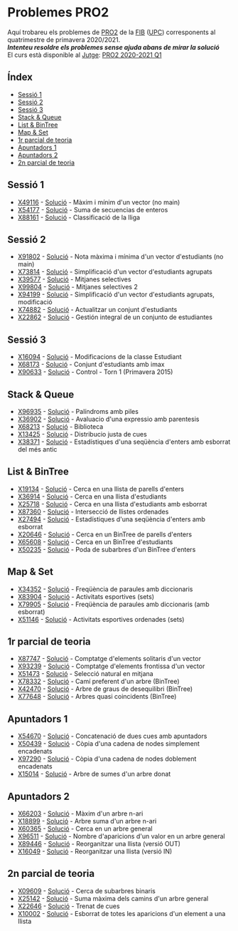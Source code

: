 # Problemes PRO2

Aquí trobareu els problemes de [PRO2](https://www.cs.upc.edu/pro2/) de la [FIB](https://www.fib.upc.edu/) ([UPC](https://www.upc.edu/)) corresponents al quatrimestre de primavera 2020/2021.                            
***Intenteu resoldre els problemes sense ajuda abans de mirar la solució***                      
El curs està disponible al [Jutge](https://jutge.org/): [PRO2 2020-2021 Q1](https://jutge.org/courses/Pro2:PRO2QP2021)

## Índex
- [Sessió 1](https://github.com/miquelt9)
- [Sessió 2](https://github.com/miquelt9)
- [Sessió 3](https://github.com/miquelt9)
- [Stack & Queue](https://github.com/miquelt9)
- [List & BinTree](https://github.com/miquelt9)
- [Map & Set](https://github.com/miquelt9)
- [1r parcial de teoria](https://github.com/miquelt9)
- [Apuntadors 1](https://github.com/miquelt9)
- [Apuntadors 2](https://github.com/miquelt9)
- [2n parcial de teoria](https://github.com/miquelt9)

## Sessió 1
- [X49116](https://jutge.org/X49116) - [Solució](Sessio%201/X49116.cc) - Màxim i mínim d'un vector (no main)
- [X54177](https://jutge.org/X54177) - [Solució](Sessio%201/X54177.cc) - Suma de secuencias de enteros
- [X88161](https://jutge.org/X88161) - [Solució](Sessio%201/X88161.cc) - Classificació de la lliga
## Sessió 2
- [X91802](https://jutge.org/X91802) - [Solució](Sessio%202/X91802.cc) - Nota màxima i mínima d'un vector d'estudiants (no main)
- [X73814](https://jutge.org/X73814) - [Solució](Sessio%202/X73814.cc) - Simplificació d'un vector d'estudiants agrupats
- [X39577](https://jutge.org/X39577) - [Solució](Sessio%202/X39577.cc) - Mitjanes selectives
- [X99804](https://jutge.org/X99804) - [Solució](Sessio%202/X99804.cc) - Mitjanes selectives 2
- [X94199](https://jutge.org/X94199) - [Solució](Sessio%202/X94199.cc) - Simplificació d'un vector d'estudiants agrupats, modificació
- [X74882](https://jutge.org/X74882) - [Solució](Sessio%202/X74882.cc) - Actualitzar un conjunt d'estudiants
- [X22862](https://jutge.org/X22862) - [Solució](Sessio%202/X22862.cc) - Gestión integral de un conjunto de estudiantes
## Sessió 3
- [X16094](https://jutge.org/X16094) - [Solució](Sessio%203/X16094) - Modificacions de la classe Estudiant
- [X68173](https://jutge.org/X68173) - [Solució](Sessio%203/X68173) - Conjunt d'estudiants amb imax
- [X90633](https://jutge.org/X90633) - [Solució](Sessio%203/X90633) - Control - Torn 1 (Primavera 2015)
## Stack & Queue
- [X96935](https://jutge.org/X96935) - [Solució](Stack%20%26%20Queue/X96935.cc) - Palíndroms amb piles
- [X36902](https://jutge.org/X36902) - [Solució](Stack%20%26%20Queue/X36902.cc) - Avaluacio d'una expressio amb parentesis
- [X68213](https://jutge.org/X68213) - [Solució](Stack%20%26%20Queue/X68213.cc) - Biblioteca
- [X13425](https://jutge.org/X13425) - [Solució](Stack%20%26%20Queue/X13425) - Distribucio justa de cues
- [X38371](https://jutge.org/X38371) - [Solució](Stack%20%26%20Queue/X38371.cc) - Estadístiques d'una seqüència d'enters amb esborrat del més antic
## List & BinTree
- [X19134](https://jutge.org/X19134) - [Solució](List%20%26%20BinTree/X19134) - Cerca en una llista de parells d'enters
- [X36914](https://jutge.org/X36914) - [Solució](List%20%26%20BinTree/X36914) - Cerca en una llista d'estudiants
- [X25718](https://jutge.org/X25718) - [Solució](List%20%26%20BinTree/X25718) - Cerca en una llista d'estudiants amb esborrat
- [X87360](https://jutge.org/X87360) - [Solució](List%20%26%20BinTree/X87360) - Intersecció de llistes ordenades
- [X27494](https://jutge.org/X27494) - [Solució](List%20%26%20BinTree/X27494) - Estadístiques d'una seqüència d'enters amb esborrat
- [X20646](https://jutge.org/X20646) - [Solució](List%20%26%20BinTree/X20646) - Cerca en un BinTree de parells d'enters
- [X65608](https://jutge.org/X65608) - [Solució](List%20%26%20BinTree/X65608) - Cerca en un BinTree d'estudiants
- [X50235](https://jutge.org/X50235) - [Solució](List%20%26%20BinTree/X50235) - Poda de subarbres d'un BinTree d'enters
## Map & Set
- [X34352](https://jutge.org/X34352) - [Solució](Map%20%26%20Set/X34352) - Freqüència de paraules amb diccionaris
- [X83904](https://jutge.org/X83904) - [Solució](Map%20%26%20Set/X83904) - Activitats esportives (sets)
- [X79905](https://jutge.org/X79905) - [Solució](Map%20%26%20Set/X79905) - Freqüència de paraules amb diccionaris (amb esborrat)
- [X51146](https://jutge.org/X51146) - [Solució](Map%20%26%20Set/X51146) - Activitats esportives ordenades (sets)
## 1r parcial de teoria
- [X87747](https://jutge.org/X87747) - [Solució](1r%20parcial%20de%20teoria/X87747) - Comptatge d'elements solitaris d'un vector
- [X93239](https://jutge.org/X93239) - [Solució](1r%20parcial%20de%20teoria/X93239) - Comptatge d'elements frontissa d'un vector
- [X51473](https://jutge.org/X51473) - [Solució](1r%20parcial%20de%20teoria/X51473) - Selecció natural en mitjana
- [X78332](https://jutge.org/X78332) - [Solució](1r%20parcial%20de%20teoria/X78332) - Camí preferent d'un arbre (BinTree)
- [X42470](https://jutge.org/X42470) - [Solució](1r%20parcial%20de%20teoria/X42470) - Arbre de graus de desequilibri (BinTree)
- [X77648](https://jutge.org/X77648) - [Solució](1r%20parcial%20de%20teoria/X77648) - Arbres quasi coincidents (BinTree)
## Apuntadors 1
- [X54670](https://jutge.org/X54670) - [Solució](Apuntadors%201/X54670) - Concatenació de dues cues amb apuntadors
- [X50439](https://jutge.org/X50439) - [Solució](X50439.cc) - Còpia d'una cadena de nodes simplement encadenats
- [X97290](https://jutge.org/X97290) - [Solució](X97290.cc) - Còpia d'una cadena de nodes doblement encadenats
- [X15014](https://jutge.org/X15014) - [Solució](X15014.cc) - Arbre de sumes d'un arbre donat
## Apuntadors 2
- [X66203](https://jutge.org/X66203) - [Solució](X66203.cc) - Màxim d'un arbre n-ari
- [X18899](https://jutge.org/X18899) - [Solució](X18899.cc) - Arbre suma d'un arbre n-ari
- [X60365](https://jutge.org/X60365) - [Solució](X60365.cc) - Cerca en un arbre general
- [X96511](https://jutge.org/X96511) - [Solució](X96511.cc) - Nombre d'aparicions d'un valor en un arbre general
- [X89446](https://jutge.org/X89446) - [Solució](X89446.cc) - Reorganitzar una llista (versió OUT)
- [X16049](https://jutge.org/X16049) - [Solució](X16049.cc) - Reorganitzar una llista (versió IN)
## 2n parcial de teoria
- [X09609](https://jutge.org/X09609) - [Solució](X09609.cc) - Cerca de subarbres binaris
- [X25142](https://jutge.org/X25142) - [Solució](X25142.cc) - Suma màxima dels camins d'un arbre general
- [X22646](https://jutge.org/X22646) - [Solució](X22646.cc) - Trenat de cues
- [X10002](https://jutge.org/X10002) - [Solució](X10002.cc) - Esborrat de totes les aparicions d'un element a una llista
